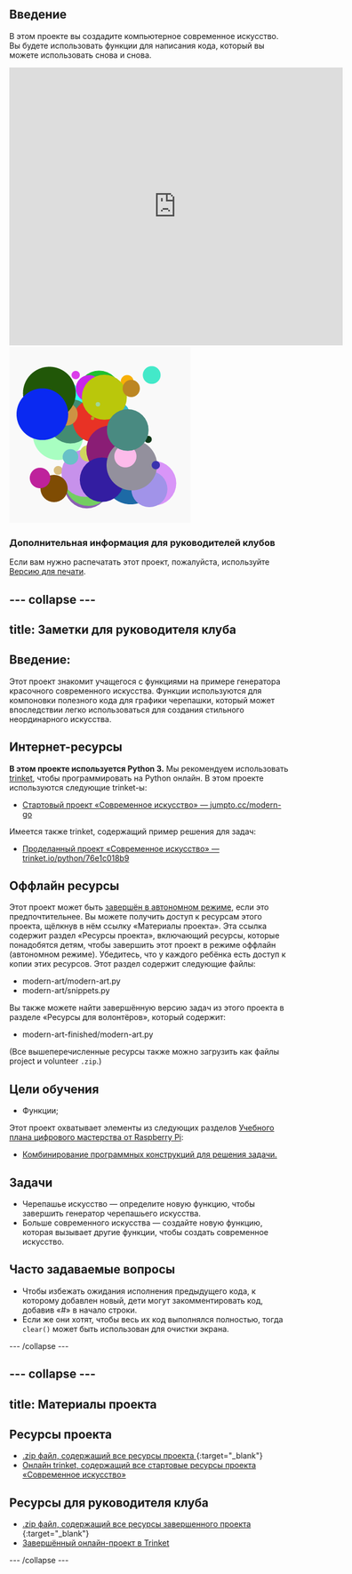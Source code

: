 ## Введение

В этом проекте вы создадите компьютерное современное искусство. Вы будете использовать функции для написания кода, который вы можете использовать снова и снова.

<div class="trinket">
  <iframe src="https://trinket.io/embed/python/47bbc2fc2b?outputOnly=true&start=result" width="600" height="500" frameborder="0" marginwidth="0" marginheight="0" allowfullscreen>
  </iframe>
  <img src="images/modern-finished.png">
</div>

### Дополнительная информация для руководителей клубов

Если вам нужно распечатать этот проект, пожалуйста, используйте [Версию для печати](https://projects.raspberrypi.org/ru-RU/projects/modern-art/print).

--- collapse ---
---
title: Заметки для руководителя клуба
---

## Введение:

Этот проект знакомит учащегося с функциями на примере генератора красочного современного искусства. Функции используются для компоновки полезного кода для графики черепашки, который может впоследствии легко использоваться для создания стильного неординарного искусства.

## Интернет-ресурсы

**В этом проекте используется Python 3.** Мы рекомендуем использовать [trinket](https://trinket.io/), чтобы программировать на Python онлайн. В этом проекте используются следующие trinket-ы:

* [Стартовый проект «Современное искусство» — jumpto.cc/modern-go](http://jumpto.cc/modern-go)

Имеется также trinket, содержащий пример решения для задач:

* [Проделанный проект «Современное искусство» — trinket.io/python/76e1c018b9](https://trinket.io/python/76e1c018b9)

## Оффлайн ресурсы

Этот проект может быть [завершён в автономном режиме](https://www.codeclubprojects.org/en-GB/resources/python-working-offline/), если это предпочтительнее. Вы можете получить доступ к ресурсам этого проекта, щёлкнув в нём ссылку «Материалы проекта». Эта ссылка содержит раздел «Ресурсы проекта», включающий ресурсы, которые понадобятся детям, чтобы завершить этот проект в режиме оффлайн (автономном режиме). Убедитесь, что у каждого ребёнка есть доступ к копии этих ресурсов. Этот раздел содержит следующие файлы:

* modern-art/modern-art.py
* modern-art/snippets.py

Вы также можете найти завершённую версию задач из этого проекта в разделе «Ресурсы для волонтёров», который содержит:

* modern-art-finished/modern-art.py

(Все вышеперечисленные ресурсы также можно загрузить как файлы project и volunteer `.zip`.)

## Цели обучения

* Функции;

Этот проект охватывает элементы из следующих разделов [Учебного плана цифрового мастерства от Raspberry Pi](https://rpf.io/curriculum):

* [Комбинирование программных конструкций для решения задачи.](https://www.raspberrypi.org/curriculum/programming/builder)

## Задачи

* Черепашье искусство — определите новую функцию, чтобы завершить генератор черепашьего искусства.
* Больше современного искусства — создайте новую функцию, которая вызывает другие функции, чтобы создать современное искусство.

## Часто задаваемые вопросы

* Чтобы избежать ожидания исполнения предыдущего кода, к которому добавлен новый, дети могут закомментировать код, добавив «#» в начало строки.
* Если же они хотят, чтобы весь их код выполнялся полностью, тогда `clear()` может быть использован для очистки экрана. 

--- /collapse ---

--- collapse ---
---
title: Материалы проекта
---

## Ресурсы проекта

* [.zip файл, содержащий все ресурсы проекта ](https://rpf.io/p/ru-RU/modern-art-go){:target="_blank"}
* [Онлайн trinket, содержащий все стартовые ресурсы проекта «Современное искусство»](http://jumpto.cc/modern-go)

## Ресурсы для руководителя клуба

* [.zip файл, содержащий все ресурсы завершенного проекта ](https://rpf.io/p/ru-RU/modern-art-get){:target="_blank"}
* [Завершённый онлайн-проект в Trinket](https://trinket.io/python/76e1c018b9)

--- /collapse ---

